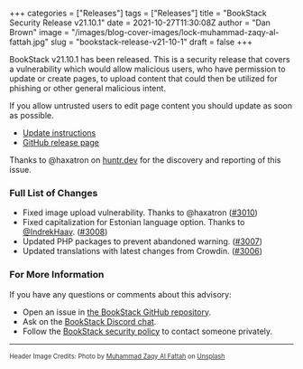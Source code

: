 +++
categories = ["Releases"]
tags = ["Releases"]
title = "BookStack Security Release v21.10.1"
date = 2021-10-27T11:30:08Z
author = "Dan Brown"
image = "/images/blog-cover-images/lock-muhammad-zaqy-al-fattah.jpg"
slug = "bookstack-release-v21-10-1"
draft = false
+++

BookStack v21.10.1 has been released. This is a security release that covers a vulnerability
which would allow malicious users, who have permission to update or create pages, to upload
content that could then be utilized for phishing or other general malicious intent.

If you allow untrusted users to edit page content you should update as soon as possible.

* [Update instructions](https://www.bookstackapp.com/docs/admin/updates)
* [GitHub release page](https://github.com/BookStackApp/BookStack/releases/tag/v21.10.1)

Thanks to @haxatron on [huntr.dev](https://huntr.dev/) for the discovery and reporting of this issue.

### Full List of Changes

* Fixed image upload vulnerability. Thanks to @haxatron ([#3010](https://github.com/BookStackApp/BookStack/issues/3010))
* Fixed capitalization for Estonian language option. Thanks to [@IndrekHaav](https://github.com/BookStackApp/BookStack/pull/3008). ([#3008](https://github.com/BookStackApp/BookStack/pull/3008))
* Updated PHP packages to prevent abandoned warning. ([#3007](https://github.com/BookStackApp/BookStack/issues/3007))
* Updated translations with latest changes from Crowdin. ([#3006](https://github.com/BookStackApp/BookStack/pull/3006))


### For More Information

If you have any questions or comments about this advisory:
* Open an issue in [the BookStack GitHub repository](https://github.com/BookStackApp/BookStack/issues).
* Ask on the [BookStack Discord chat](https://discord.gg/ztkBqR2).
* Follow the [BookStack security policy](https://github.com/BookStackApp/BookStack/blob/development/.github/SECURITY.md) to contact someone privately.

----

<span style="font-size: 0.8em;opacity:0.9;">Header Image Credits: <span>Photo by <a href="https://unsplash.com/@dizzydizz?utm_source=unsplash&amp;utm_medium=referral&amp;utm_content=creditCopyText">Muhammad Zaqy Al Fattah</a> on <a href="https://unsplash.com/?utm_source=unsplash&amp;utm_medium=referral&amp;utm_content=creditCopyText">Unsplash</a></span></span>